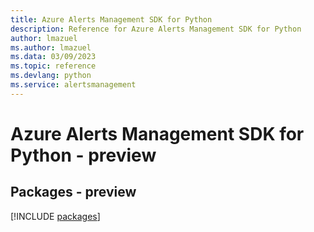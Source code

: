 ```yaml
---
title: Azure Alerts Management SDK for Python
description: Reference for Azure Alerts Management SDK for Python
author: lmazuel
ms.author: lmazuel
ms.data: 03/09/2023
ms.topic: reference
ms.devlang: python
ms.service: alertsmanagement
---
```

# Azure Alerts Management SDK for Python - preview
## Packages - preview
[!INCLUDE [packages](alerts-management-index.md)]